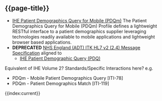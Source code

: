 ## {{page-title}}

- [IHE Patient Demographics Query for Mobile (PDQm)](https://profiles.ihe.net/ITI/PIXm/index.html) The Patient Demographics Query for Mobile (PDQm) Profile defines a lightweight RESTful interface to a patient demographics supplier leveraging technologies readily available to mobile applications and lightweight browser based applications.
- **DEPRECATED** [NHS England (ADT) ITK HL7 v2 (2.4) Message Specification](https://nhsdigital.github.io/interoperability-standards-skunkworks/HSCIC%20ITK%20HL7%20V2%20Message%20Specifications.pdf) aligned to 
  - [IHE Patient Demographic Query (PDQ)](https://profiles.ihe.net/ITI/TF/Volume1/ch-8.html)

Equivalent of IHE Volume 2?
Standards/Specific Interactions here?
e.g. 
* PDQm - Mobile Patient Demographics Query [ITI-78]
* PDQm - Patient Demographics Match [ITI-119]

{{index:current}}